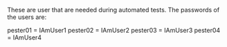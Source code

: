 These are user that are needed during automated tests. 
The passwords of the users are: 

pester01 = IAmUser1
pester02 = IAmUser2
pester03 = IAmUser3
pester04 = IAmUser4